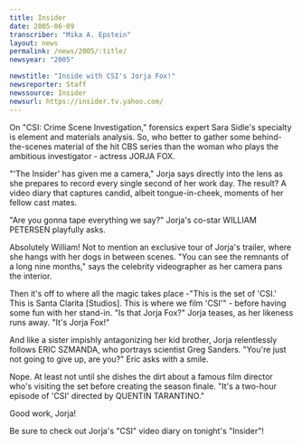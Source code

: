 ```yaml
---
title: Insider
date: 2005-06-09
transcriber: "Mika A. Epstein"
layout: news
permalink: /news/2005/:title/
newsyear: "2005"

newstitle: "Inside with CSI's Jorja Fox!"
newsreporter: Staff
newssource: Insider
newsurl: https://insider.tv.yahoo.com/
---
```

On "CSI: Crime Scene Investigation," forensics expert Sara Sidle's specialty is element and materials analysis. So, who better to gather some behind-the-scenes material of the hit CBS series than the woman who plays the ambitious investigator - actress JORJA FOX.

"'The Insider' has given me a camera," Jorja says directly into the lens as she prepares to record every single second of her work day. The result? A video diary that captures candid, albeit tongue-in-cheek, moments of her fellow cast mates.

"Are you gonna tape everything we say?" Jorja's co-star WILLIAM PETERSEN playfully asks.

Absolutely William! Not to mention an exclusive tour of Jorja's trailer, where she hangs with her dogs in between scenes. "You can see the remnants of a long nine months," says the celebrity videographer as her camera pans the interior.

Then it's off to where all the magic takes place -"This is the set of 'CSI.' This is Santa Clarita [Studios]. This is where we film 'CSI'" - before having some fun with her stand-in. "Is that Jorja Fox?" Jorja teases, as her likeness runs away. "It's Jorja Fox!"

And like a sister impishly antagonizing her kid brother, Jorja relentlessly follows ERIC SZMANDA, who portrays scientist Greg Sanders. "You're just not going to give up, are you?" Eric asks with a smile.

Nope. At least not until she dishes the dirt about a famous film director who's visiting the set before creating the season finale. "It's a two-hour episode of 'CSI' directed by QUENTIN TARANTINO."

Good work, Jorja!

Be sure to check out Jorja's "CSI" video diary on tonight's "Insider"!
